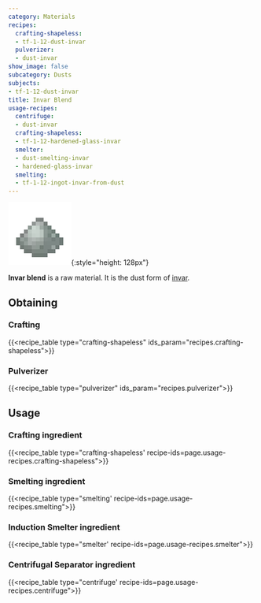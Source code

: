 ```yaml
---
category: Materials
recipes:
  crafting-shapeless:
  - tf-1-12-dust-invar
  pulverizer:
  - dust-invar
show_image: false
subcategory: Dusts
subjects:
- tf-1-12-dust-invar
title: Invar Blend
usage-recipes:
  centrifuge:
  - dust-invar
  crafting-shapeless:
  - tf-1-12-hardened-glass-invar
  smelter:
  - dust-smelting-invar
  - hardened-glass-invar
  smelting:
  - tf-1-12-ingot-invar-from-dust
---
```


![Invar blend](/assets/images/docs/1.12/thermal-foundation/dust-invar.png){:style="height: 128px"}


**Invar blend** is a raw material. It is the dust form of
[invar](../invar-ingot/).


Obtaining
---------

### Crafting
{{<recipe_table type="crafting-shapeless" ids_param="recipes.crafting-shapeless">}}

### Pulverizer
{{<recipe_table type="pulverizer" ids_param="recipes.pulverizer">}}


Usage
-----

### Crafting ingredient
{{<recipe_table type="crafting-shapeless' recipe-ids=page.usage-recipes.crafting-shapeless">}}

### Smelting ingredient
{{<recipe_table type="smelting' recipe-ids=page.usage-recipes.smelting">}}

### Induction Smelter ingredient
{{<recipe_table type="smelter' recipe-ids=page.usage-recipes.smelter">}}

### Centrifugal Separator ingredient
{{<recipe_table type="centrifuge' recipe-ids=page.usage-recipes.centrifuge">}}
